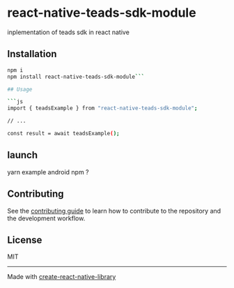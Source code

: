 # react-native-teads-sdk-module

inplementation of teads sdk in react native

## Installation

````sh
npm i
npm install react-native-teads-sdk-module```

## Usage

```js
import { teadsExample } from "react-native-teads-sdk-module";

// ...

const result = await teadsExample();
````

## launch

yarn example android
npm ?

## Contributing

See the [contributing guide](CONTRIBUTING.md) to learn how to contribute to the repository and the development workflow.

## License

MIT

---

Made with [create-react-native-library](https://github.com/callstack/react-native-builder-bob)

